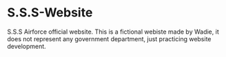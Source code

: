 # S.S.S-Website
S.S.S Airforce official website. 
This is a fictional webiste made by Wadie, it does not represent any government department, just practicing website development.
